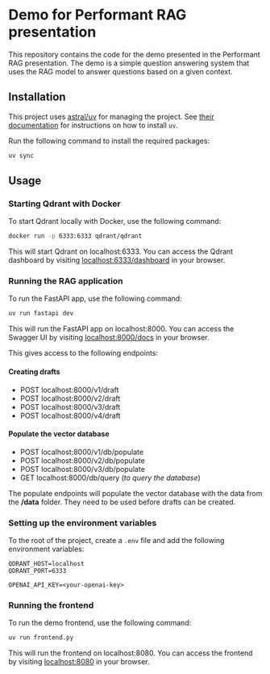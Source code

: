 # Demo for Performant RAG presentation

This repository contains the code for the demo presented in the Performant RAG presentation. 
The demo is a simple question answering system that uses the RAG model to answer questions based on a given context.

## Installation

This project uses [astral/uv](https://docs.astral.sh/uv/) for managing the project. See [their documentation](https://docs.astral.sh/uv/getting-started/installation/) for instructions on how to install `uv`.

Run the following command to install the required packages:

```bash
uv sync
```

## Usage

### Starting Qdrant with Docker

To start Qdrant locally with Docker, use the following command:

```bash
docker run -p 6333:6333 qdrant/qdrant
```

This will start Qdrant on localhost:6333. You can access the Qdrant dashboard by visiting [localhost:6333/dashboard](http://localhost:6333/dashboard) in your browser.

### Running the RAG application

To run the FastAPI app, use the following command:

```bash
uv run fastapi dev
```

This will run the FastAPI app on localhost:8000. You can access the Swagger UI by visiting [localhost:8000/docs](http://localhost:8000/docs) in your browser.

This gives access to the following endpoints:

#### Creating drafts
- POST localhost:8000/v1/draft
- POST localhost:8000/v2/draft
- POST localhost:8000/v3/draft
- POST localhost:8000/v4/draft

#### Populate the vector database
- POST localhost:8000/v1/db/populate
- POST localhost:8000/v2/db/populate
- POST localhost:8000/v3/db/populate
- GET localhost:8000/db/query (*to query the database*)

The populate endpoints will populate the vector database with the data from the **/data** folder. 
They need to be used before drafts can be created.

### Setting up the environment variables

To the root of the project, create a `.env` file and add the following environment variables:

```
QDRANT_HOST=localhost
QDRANT_PORT=6333

OPENAI_API_KEY=<your-openai-key>
```

### Running the frontend

To run the demo frontend, use the following command:

```bash
uv run frontend.py
```

This will run the frontend on localhost:8080. You can access the frontend by visiting [localhost:8080](http://localhost:8080) in your browser.